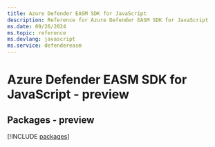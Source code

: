 ```yaml
---
title: Azure Defender EASM SDK for JavaScript
description: Reference for Azure Defender EASM SDK for JavaScript
ms.date: 09/26/2024
ms.topic: reference
ms.devlang: javascript
ms.service: defendereasm
---
```

# Azure Defender EASM SDK for JavaScript - preview
## Packages - preview
[!INCLUDE [packages](defender-easm-index.md)]